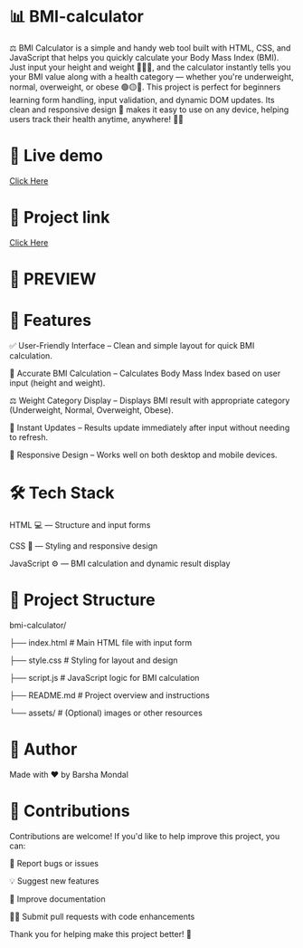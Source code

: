 # 📊 BMI-calculator

⚖️ BMI Calculator is a simple and handy web tool built with HTML, CSS, and JavaScript that helps you quickly calculate your Body Mass Index (BMI). Just input your height and weight 🏋️‍♂️📏, and the calculator instantly tells you your BMI value along with a health category — whether you're underweight, normal, overweight, or obese 🟢🟡🔴. This project is perfect for beginners learning form handling, input validation, and dynamic DOM updates. Its clean and responsive design 📱 makes it easy to use on any device, helping users track their health anytime, anywhere! 💪✨

# 🚀 Live demo
[Click Here](https://barsha20061001.github.io/BMI-calculator/)

# 🚧 Project link
[Click Here](https://stackblitz.com/edit/stackblitz-starters-pugx1kpj?file=script.js)

# 📸 PREVIEW



# 🚀 Features
 
✅ User-Friendly Interface – Clean and simple layout for quick BMI calculation.

📏 Accurate BMI Calculation – Calculates Body Mass Index based on user input (height and weight).

⚖️ Weight Category Display – Displays BMI result with appropriate category (Underweight, Normal, Overweight, Obese).

🔄 Instant Updates – Results update immediately after input without needing to refresh.

📱 Responsive Design – Works well on both desktop and mobile devices.

# 🛠️ Tech Stack

HTML 💻 — Structure and input forms

CSS 🎨 — Styling and responsive design

JavaScript ⚙️ — BMI calculation and dynamic result display

# 📂 Project Structure

bmi-calculator/

├── index.html       # Main HTML file with input form

├── style.css        # Styling for layout and design

├── script.js        # JavaScript logic for BMI calculation

├── README.md        # Project overview and instructions

└── assets/          # (Optional) images or other resources

# 👤 Author
Made with ❤️ by Barsha Mondal

# 🤝 Contributions

Contributions are welcome! If you'd like to help improve this project, you can:

🐞 Report bugs or issues

💡 Suggest new features

📝 Improve documentation

👩‍💻 Submit pull requests with code enhancements

Thank you for helping make this project better! 🙌





